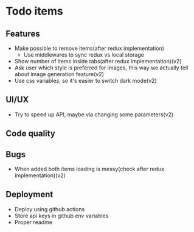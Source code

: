 # Todo items

## Features
* Make possible to remove items(after redux implementation)
  * Use middlewares to sync redux vs local storage
* Show number of items inside tabs(after redux implementation)(v2)
* Ask user which style is preferred for images, this way we actually tell about image generation feature(v2)
* Use css variables, so it's easier to switch dark mode(v2)

## UI/UX
* Try to speed up API, maybe via changing some parameters(v2)

## Code quality

## Bugs
* When added both items loading is messy(check after redux implementation)(v2)

## Deployment
* Deploy using github actions
* Store api keys in github env variables
* Proper readme